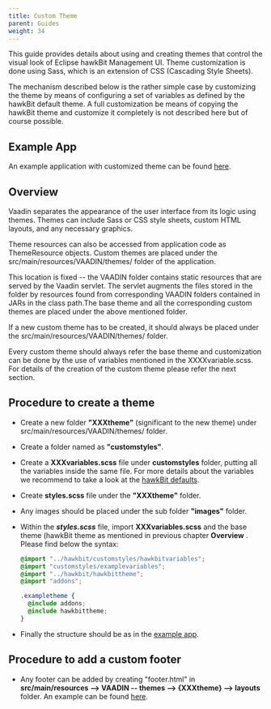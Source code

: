 ```yaml
---
title: Custom Theme
parent: Guides
weight: 34
---
```


This guide provides details about using and creating themes that control the visual look of Eclipse hawkBit Management UI. Theme customization is done using Sass, which is an extension of CSS (Cascading Style Sheets).
<!--more-->

The mechanism described below is the rather simple case by customizing the theme by means of configuring a set of variables as defined by the hawkBit default theme. A full customization be means of copying the hawkBit theme and customize it completely is not described here but of course possible.

## Example App

An example application with customized theme can be found [here](https://github.com/eclipse/hawkbit-examples/tree/master/hawkbit-custom-theme-example).

## Overview
Vaadin separates the appearance of the user interface from its logic using themes. Themes can include Sass or CSS style sheets, custom HTML layouts, and any necessary graphics.

Theme resources can also be accessed from application code as ThemeResource objects. Custom themes are placed under the src/main/resources/VAADIN/themes/ folder of the application.

This location is fixed -- the VAADIN folder contains static resources that are served by the Vaadin servlet. The servlet augments the files stored in the folder by resources found from corresponding VAADIN folders contained in JARs in the class path.The base theme and all the corresponding custom themes are placed under the above mentioned folder.

If a new custom theme has to be created, it should always be placed under the src/main/resources/VAADIN/themes/ folder.

Every custom theme should always refer the base theme and customization can be done by the use of variables mentioned in the XXXXvariable.scss. For details of the creation of the custom theme please refer the next section.

## Procedure to create a theme
- Create a new folder **"XXXtheme"** (significant to the new theme) under src/main/resources/VAADIN/themes/ folder.
- Create a folder named as **"customstyles"**.
- Create a **XXXvariables.scss** file under **customstyles** folder, putting all the variables inside the same file. For more details about the variables we recommend to take a look at the [hawkBit defaults](https://github.com/eclipse/hawkbit/blob/master/hawkbit-ui/src/main/resources/VAADIN/themes/hawkbit/customstyles/hawkbitvariables.scss).
- Create **styles.scss** file under the **"XXXtheme"** folder.
- Any images should be placed under the sub folder **"images"** folder.
- Within the **_styles.scss_** file, import **XXXvariables.scss** and the base theme (hawkBit theme as mentioned in previous chapter **Overview** . Please find below the syntax:

  ```css
  @import "../hawkbit/customstyles/hawkbitvariables";
  @import "customstyles/examplevariables";
  @import "../hawkbit/hawkbittheme";
  @import "addons";

  .exampletheme {
    @include addons;
    @include hawkbittheme;
  }
  ```

- Finally the structure should be as in the [example app](https://github.com/eclipse/hawkbit-examples/tree/master/hawkbit-custom-theme-example/src/main/resources/VAADIN).

## Procedure to add a custom footer
- Any footer can be added by creating  "footer.html" in **src/main/resources --> VAADIN -- themes --> {XXXtheme} --> layouts** folder. An example can be found [here](https://github.com/eclipse/hawkbit/blob/master/hawkbit-ui/src/main/resources/VAADIN/themes/hawkbit/layouts/footer.html).
